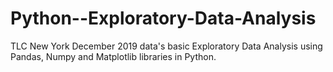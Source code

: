 # Python--Exploratory-Data-Analysis
TLC New York December 2019 data's basic Exploratory Data Analysis using Pandas, Numpy and Matplotlib libraries in Python.
